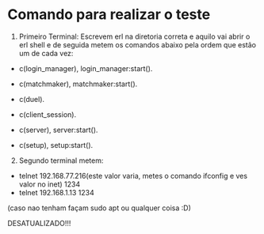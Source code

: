 # Comando para realizar o teste
1) Primeiro Terminal:
Escrevem erl na diretoria correta e aquilo vai abrir o erl shell e de seguida metem os comandos abaixo pela ordem que estão um de cada vez:

- c(login_manager), login_manager:start().
- c(matchmaker), matchmaker:start().
- c(duel).
- c(client_session).
- c(server), server:start().

- c(setup), setup:start().

2) Segundo terminal metem:
- telnet 192.168.77.216(este valor varia, metes o comando ifconfig e ves valor no inet) 1234
- telnet 192.168.1.13 1234

(caso nao tenham façam sudo apt ou qualquer coisa :D)

DESATUALIZADO!!!